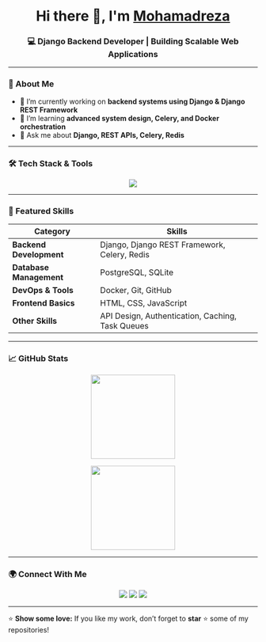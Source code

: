 <h1 align="center">Hi there 👋, I'm <a href="https://github.com/mohamadrezabjr">Mohamadreza</a></h1>
<h3 align="center">💻 Django Backend Developer | Building Scalable Web Applications</h3>


---

### 🧠 About Me

- 🔭 I’m currently working on **backend systems using Django & Django REST Framework**  
- 🌱 I’m learning **advanced system design, Celery, and Docker orchestration**  
- 💬 Ask me about **Django, REST APIs, Celery, Redis**
---

### 🛠️ Tech Stack & Tools

<p align="center">
  <!-- Languages -->
  <img src="https://skillicons.dev/icons?i=python,django,postgresql,redis,docker,linux,git,github,js,html,css,vscode,pycharm&theme=light" />
</p>

---

### 🚀 Featured Skills

| Category | Skills |
|-----------|---------|
| **Backend Development** | Django, Django REST Framework, Celery, Redis |
| **Database Management** | PostgreSQL, SQLite |
| **DevOps & Tools** | Docker, Git, GitHub |
| **Frontend Basics** | HTML, CSS, JavaScript |
| **Other Skills** | API Design, Authentication, Caching, Task Queues |

---

### 📈 GitHub Stats

<p align="center">
  <img height="170em" src="https://github-readme-stats.vercel.app/api?username=mohamadrezabjr&show_icons=true&theme=tokyonight" />
</p>
<p align="center">
  <img height="170em" src="https://github-readme-streak-stats.vercel.app/?user=mohamadrezabjr&theme=tokyonight" />
</p>

---

### 🌍 Connect With Me

<p align="center">
  <a href="mailto:mohamadrezabjr@gmail.com"><img src="https://img.shields.io/badge/Email-D14836?style=for-the-badge&logo=gmail&logoColor=white"/></a>
  <a href="https://github.com/mohamadrezabjr"><img src="https://img.shields.io/badge/GitHub-100000?style=for-the-badge&logo=github&logoColor=white"/></a>
  <a href="https://linkedin.com/in/mohamadrezabjr"><img src="https://img.shields.io/badge/LinkedIn-0077B5?style=for-the-badge&logo=linkedin&logoColor=white"/></a>
</p>

---


⭐ **Show some love:** If you like my work, don’t forget to **star** ⭐ some of my repositories!

